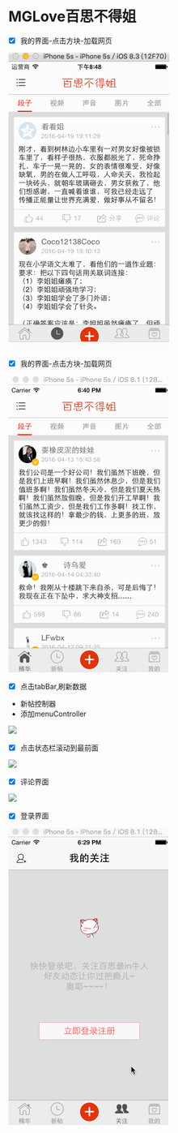 # MGLove百思不得姐


- [x] 我的界面-点击方块-加载网页

![](Screenshot/标签排布.gif)


- [x] 我的界面-点击方块-加载网页

![](Screenshot/我的方块.gif)


- [x] 点击tabBar,刷新数据
- 新帖控制器
- 添加menuController

![](Screenshot/点击tabBar.gif)


- [x] 点击状态栏滚动到最前面

![](Screenshot/点击状态栏滚动到最前面.gif)

- [x] 评论界面

![](Screenshot/评论.gif)

- [x] 登录界面

![](Screenshot/登录界面.gif)
